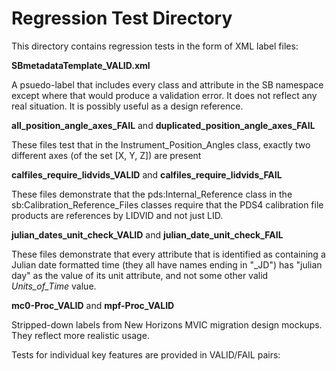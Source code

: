 # Regression Test Directory

This directory contains regression tests in the form of XML label files:

**SBmetadataTemplate_VALID.xml**

  A psuedo-label that includes every class and attribute in the SB namespace except
  where that would produce a validation error. It does 
  not reflect any real situation. It is possibly useful as a design reference.

**all_position_angle_axes_FAIL** and **duplicated_position_angle_axes_FAIL**

  These files test that in the Instrument_Position_Angles class, exactly two
  different axes (of the set [X, Y, Z]) are present

**calfiles_require_lidvids_VALID** and **calfiles_require_lidvids_FAIL**

  These files demonstrate that the pds:Internal_Reference class in the 
  sb:Calibration_Reference_Files classes require that the PDS4 calibration file 
  products are references by LIDVID and not just LID.
  
**julian_dates_unit_check_VALID** and **julian_date_unit_check_FAIL**

  These files demonstrate that every attribute that is identified as containing a 
  Julian date formatted time (they all have names ending in "_JD") has "julian day"
  as the value of its unit attribute, and not some other valid *Units_of_Time* value.
  
**mc0-Proc_VALID** and **mpf-Proc_VALID**

  Stripped-down labels from New Horizons MVIC migration design mockups. They reflect 
  more realistic usage.
  
Tests for individual key features are provided in VALID/FAIL pairs:
